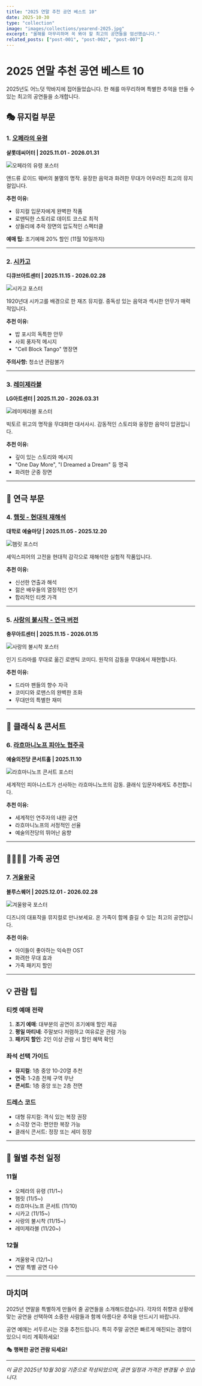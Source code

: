 ```yaml
---
title: "2025 연말 추천 공연 베스트 10"
date: 2025-10-30
type: "collection"
image: "images/collections/yearend-2025.jpg"
excerpt: "올해를 마무리하며 꼭 봐야 할 최고의 공연들을 엄선했습니다."
related_posts: ["post-001", "post-002", "post-007"]
---
```


# 2025 연말 추천 공연 베스트 10

2025년도 어느덧 막바지에 접어들었습니다. 한 해를 마무리하며 특별한 추억을 만들 수 있는 최고의 공연들을 소개합니다.

## 🎭 뮤지컬 부문

### 1. [오페라의 유령](post.html?id=2025-10-28-오페라의유령)
**샬롯데씨어터 | 2025.11.01 - 2026.01.31**

![오페라의 유령 포스터](images/posts/phantom.jpg)

앤드류 로이드 웨버의 불멸의 명작. 웅장한 음악과 화려한 무대가 어우러진 최고의 뮤지컬입니다.

**추천 이유:**
- 뮤지컬 입문자에게 완벽한 작품
- 로맨틱한 스토리로 데이트 코스로 최적
- 샹들리에 추락 장면의 압도적인 스펙터클

**예매 팁:** 조기예매 20% 할인 (11월 10일까지)

---

### 2. [시카고](post.html?id=2025-10-25-시카고)
**디큐브아트센터 | 2025.11.15 - 2026.02.28**

![시카고 포스터](images/posts/chicago.jpg)

1920년대 시카고를 배경으로 한 재즈 뮤지컬. 중독성 있는 음악과 섹시한 안무가 매력적입니다.

**추천 이유:**
- 밥 포시의 독특한 안무
- 사회 풍자적 메시지
- "Cell Block Tango" 명장면

**주의사항:** 청소년 관람불가

---

### 3. [레미제라블](post.html?id=2025-10-29-레미제라블)
**LG아트센터 | 2025.11.20 - 2026.03.31**

![레미제라블 포스터](images/posts/les-miserables.jpg)

빅토르 위고의 명작을 무대화한 대서사시. 감동적인 스토리와 웅장한 음악이 압권입니다.

**추천 이유:**
- 깊이 있는 스토리와 메시지
- "One Day More", "I Dreamed a Dream" 등 명곡
- 화려한 군중 장면

---

## 🎪 연극 부문

### 4. [햄릿 - 현대적 재해석](post.html?id=2025-10-30-햄릿)
**대학로 예술마당 | 2025.11.05 - 2025.12.20**

![햄릿 포스터](images/posts/hamlet.jpg)

셰익스피어의 고전을 현대적 감각으로 재해석한 실험적 작품입니다.

**추천 이유:**
- 신선한 연출과 해석
- 젊은 배우들의 열정적인 연기
- 합리적인 티켓 가격

---

### 5. [사랑의 불시착 - 연극 버전](post.html?id=2025-10-31-사랑의불시착)
**충무아트센터 | 2025.11.15 - 2026.01.15**

![사랑의 불시착 포스터](images/posts/crash-landing.jpg)

인기 드라마를 무대로 옮긴 로맨틱 코미디. 원작의 감동을 무대에서 재현합니다.

**추천 이유:**
- 드라마 팬들의 향수 자극
- 코미디와 로맨스의 완벽한 조화
- 무대만의 특별한 재미

---

## 🎵 클래식 & 콘서트

### 6. [라흐마니노프 피아노 협주곡](post.html?id=2025-11-01-라흐마니노프)
**예술의전당 콘서트홀 | 2025.11.10**

![라흐마니노프 콘서트 포스터](images/posts/rachmaninoff.jpg)

세계적인 피아니스트가 선사하는 라흐마니노프의 감동. 클래식 입문자에게도 추천합니다.

**추천 이유:**
- 세계적인 연주자의 내한 공연
- 라흐마니노프의 서정적인 선율
- 예술의전당의 뛰어난 음향

---

## 👨‍👩‍👧‍👦 가족 공연

### 7. [겨울왕국](post.html?id=2025-10-20-겨울왕국)
**블루스퀘어 | 2025.12.01 - 2026.02.28**

![겨울왕국 포스터](images/posts/frozen.jpg)

디즈니의 대표작을 뮤지컬로 만나보세요. 온 가족이 함께 즐길 수 있는 최고의 공연입니다.

**추천 이유:**
- 아이들이 좋아하는 익숙한 OST
- 화려한 무대 효과
- 가족 패키지 할인

---

## 💡 관람 팁

### 티켓 예매 전략
1. **조기 예매**: 대부분의 공연이 조기예매 할인 제공
2. **평일 마티네**: 주말보다 저렴하고 여유로운 관람 가능
3. **패키지 할인**: 2인 이상 관람 시 할인 혜택 확인

### 좌석 선택 가이드
- **뮤지컬**: 1층 중앙 10-20열 추천
- **연극**: 1-2층 전체 구역 무난
- **콘서트**: 1층 중앙 또는 2층 전면

### 드레스 코드
- 대형 뮤지컬: 격식 있는 복장 권장
- 소극장 연극: 편안한 복장 가능
- 클래식 콘서트: 정장 또는 세미 정장

---

## 📅 월별 추천 일정

### 11월
- 오페라의 유령 (11/1~)
- 햄릿 (11/5~)
- 라흐마니노프 콘서트 (11/10)
- 시카고 (11/15~)
- 사랑의 불시착 (11/15~)
- 레미제라블 (11/20~)

### 12월
- 겨울왕국 (12/1~)
- 연말 특별 공연 다수

---

## 마치며

2025년 연말을 특별하게 만들어 줄 공연들을 소개해드렸습니다. 각자의 취향과 상황에 맞는 공연을 선택하여 소중한 사람들과 함께 아름다운 추억을 만드시기 바랍니다.

공연 예매는 서두르시는 것을 추천드립니다. 특히 주말 공연은 빠르게 매진되는 경향이 있으니 미리 계획하세요!

🎭 **행복한 공연 관람 되세요!**

---

*이 글은 2025년 10월 30일 기준으로 작성되었으며, 공연 일정과 가격은 변경될 수 있습니다.*

